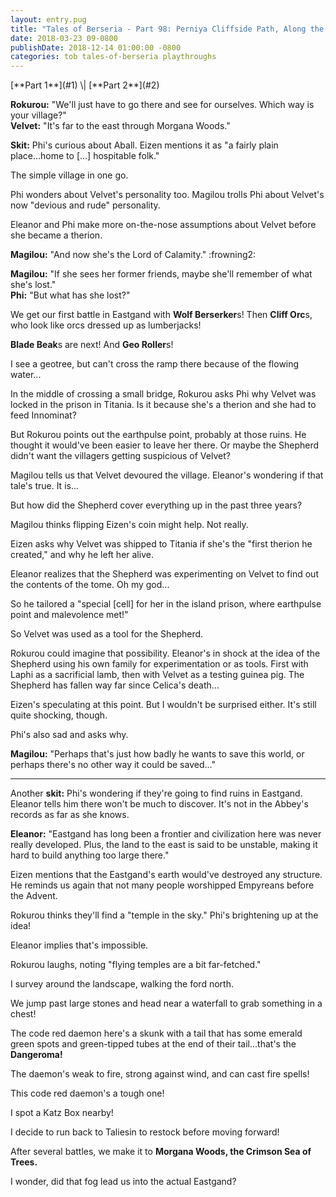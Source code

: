 ```yaml
---
layout: entry.pug
title: "Tales of Berseria - Part 98: Perniya Cliffside Path, Along the Silent Shores"
date: 2018-03-23 09-0800
publishDate: 2018-12-14 01:00:00 -0800
categories: tob tales-of-berseria playthroughs
---
```


<p class="entry-partination" markdown="1">[**Part 1**](#1) \| [**Part 2**](#2)</p>

<a name="1"></a>

**Rokurou:** "We'll just have to go there and see for ourselves. Which way is your village?"<br/>
**Velvet:** "It's far to the east through Morgana Woods."

**Skit:** Phi's curious about Aball. Eizen mentions it as "a fairly plain place...home to [...] hospitable folk."

The simple village in one go.

Phi wonders about Velvet's personality too. Magilou trolls Phi about Velvet's now "devious and rude" personality.

Eleanor and Phi make more on-the-nose assumptions about Velvet before she became a therion.

**Magilou:** "And now she's the Lord of Calamity." :frowning2:

**Magilou:** "If she sees her former friends, maybe she'll remember of what she's lost."<br/>
**Phi:** "But what has she lost?"

We get our first battle in Eastgand with **Wolf Berserker**s! Then **Cliff Orc**s, who look like orcs dressed up as lumberjacks!

**Blade Beak**s are next! And **Geo Roller**s!

I see a geotree, but can't cross the ramp there because of the flowing water...

In the middle of crossing a small bridge, Rokurou asks Phi why Velvet was locked in the prison in Titania. Is it because she's a therion and she had to feed Innominat?

But Rokurou points out the earthpulse point, probably at those ruins. He thought it would've been easier to leave her there. Or maybe the Shepherd didn't want the villagers getting suspicious of Velvet?

Magilou tells us that Velvet devoured the village. Eleanor's wondering if that tale's true. It is...

But how did the Shepherd cover everything up in the past three years?

Magilou thinks flipping Eizen's coin might help. Not really.

Eizen asks why Velvet was shipped to Titania if she's the "first therion he created," and why he left her alive.

Eleanor realizes that the Shepherd was experimenting on Velvet to find out the contents of the tome. Oh my god...

So he tailored a "special [cell] for her in the island prison, where earthpulse point and malevolence met!"

So Velvet was used as a tool for the Shepherd. 

Rokurou could imagine that possibility. Eleanor's in shock at the idea of the Shepherd using his own family for experimentation or as tools. First with Laphi as a sacrificial lamb, then with Velvet as a testing guinea pig. The Shepherd has fallen way far since Celica's death...

Eizen's speculating at this point. But I wouldn't be surprised either. It's still quite shocking, though.

Phi's also sad and asks why.

**Magilou:** "Perhaps that's just how badly he wants to save this world, or perhaps there's no other way it could be saved..."

<a name="2"></a>

---

Another **skit:** Phi's wondering if they're going to find ruins in Eastgand. Eleanor tells him there won't be much to discover. It's not in the Abbey's records as far as she knows.

**Eleanor:** "Eastgand has long been a frontier and civilization here was never really developed. Plus, the land to the east is said to be unstable, making it hard to build anything too large there."

Eizen mentions that the Eastgand's earth would've destroyed any structure. He reminds us again that not many people worshipped Empyreans before the Advent.

Rokurou thinks they'll find a "temple in the sky." Phi's brightening up at the idea!

Eleanor implies that's impossible.

Rokurou laughs, noting "flying temples are a bit far-fetched."

I survey around the landscape, walking the ford north.

We jump past large stones and head near a waterfall to grab something in a chest!

The code red daemon here's a skunk with a tail that has some emerald green spots and green-tipped tubes at the end of their tail...that's the **Dangeroma!**

The daemon's weak to fire, strong against wind, and can cast fire spells!

This code red daemon's a tough one!

I spot a Katz Box nearby!

I decide to run back to Taliesin to restock before moving forward!

After several battles, we make it to **Morgana Woods, the Crimson Sea of Trees.**

I wonder, did that fog lead us into the actual Eastgand?